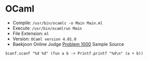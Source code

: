 # OCaml

* Compile: `/usr/bin/ocamlc -o Main Main.ml`
* Execute: `/usr/bin/ocamlrun Main`
* File Extension: `ml`
* Version: `OCaml version 4.01.0`
* Baekjoon Online Judge [Problem 1000](https://www.acmicpc.net/problem/1000) Sample Source
````
Scanf.scanf "%d %d" (fun a b -> Printf.printf "%d\n" (a + b))
````


